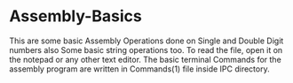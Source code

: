 # Assembly-Basics
This are some basic Assembly Operations done on Single and Double Digit numbers also Some basic string operations too.
To read the file, open it on the notepad or any other text editor.
The basic terminal Commands for the assembly program are written in Commands(1) file inside IPC directory.

